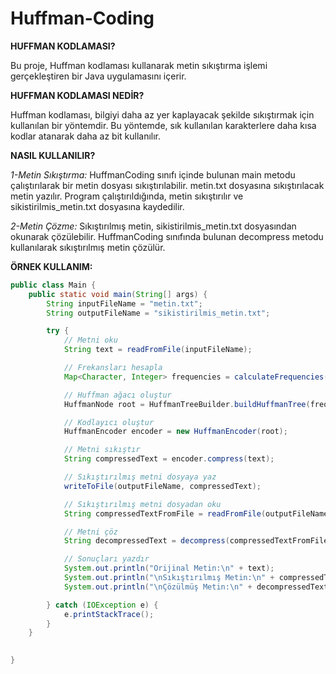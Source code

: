 # Huffman-Coding

**HUFFMAN KODLAMASI?**

Bu proje, Huffman kodlaması kullanarak metin sıkıştırma işlemi gerçekleştiren bir Java uygulamasını içerir.


**HUFFMAN KODLAMASI NEDİR?**

Huffman kodlaması, bilgiyi daha az yer kaplayacak şekilde sıkıştırmak için kullanılan bir yöntemdir. Bu yöntemde, sık kullanılan karakterlere daha kısa kodlar atanarak daha az bit kullanılır.


**NASIL KULLANILIR?**

*1-Metin Sıkıştırma:*
HuffmanCoding sınıfı içinde bulunan main metodu çalıştırılarak bir metin dosyası sıkıştırılabilir.
metin.txt dosyasına sıkıştırılacak metin yazılır.
Program çalıştırıldığında, metin sıkıştırılır ve sikistirilmis_metin.txt dosyasına kaydedilir.


*2-Metin Çözme:*
Sıkıştırılmış metin, sikistirilmis_metin.txt dosyasından okunarak çözülebilir.
HuffmanCoding sınıfında bulunan decompress metodu kullanılarak sıkıştırılmış metin çözülür.


**ÖRNEK KULLANIM:**


```java
public class Main {
    public static void main(String[] args) {
        String inputFileName = "metin.txt";
        String outputFileName = "sikistirilmis_metin.txt";

        try {
            // Metni oku
            String text = readFromFile(inputFileName);

            // Frekansları hesapla
            Map<Character, Integer> frequencies = calculateFrequencies(text);

            // Huffman ağacı oluştur
            HuffmanNode root = HuffmanTreeBuilder.buildHuffmanTree(frequencies);

            // Kodlayıcı oluştur
            HuffmanEncoder encoder = new HuffmanEncoder(root);

            // Metni sıkıştır
            String compressedText = encoder.compress(text);

            // Sıkıştırılmış metni dosyaya yaz
            writeToFile(outputFileName, compressedText);

            // Sıkıştırılmış metni dosyadan oku
            String compressedTextFromFile = readFromFile(outputFileName);

            // Metni çöz
            String decompressedText = decompress(compressedTextFromFile, root);

            // Sonuçları yazdır
            System.out.println("Orijinal Metin:\n" + text);
            System.out.println("\nSıkıştırılmış Metin:\n" + compressedText);
            System.out.println("\nÇözülmüş Metin:\n" + decompressedText);

        } catch (IOException e) {
            e.printStackTrace();
        }
    }

   
}

